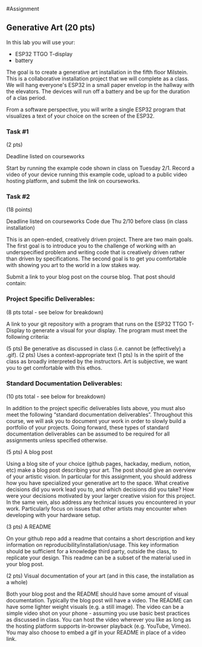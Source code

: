 #Assignment

## Generative Art (20 pts)

In this lab you will use your:

- ESP32 TTGO T-display
- battery

The goal is to create a generative art installation in the fifth floor Milstein. 
This is a collaborative installation project that we will complete as a class.
We will hang everyone's ESP32 in a small paper envelop in the hallway with the elevators.
The devices will run off a battery and be up for the duration of a clas period.

From a software perspective, you will write a single ESP32 program that visualizes a text of your choice on the screen of the ESP32.

### Task #1

(2 pts)

Deadline listed on courseworks

Start by running the example code shown in class on Tuesday 2/1.
Record a video of your device running this example code, upload to a public video hosting platform, and submit the link on courseworks.

### Task #2

(18 points)

Deadline listed on courseworks
Code due Thu 2/10 before class (in class installation)

This is an open-ended, creatively driven project. There are two main goals. The first goal is to introduce you to the challenge of working with an underspecified problem and writing code that is creatively driven rather than driven by specifications. The second goal is to get you comfortable with showing you art to the world in a low stakes way.

Submit a link to your blog post on the course blog. That post should contain:

### Project Specific Deliverables:

(8 pts total - see below for breakdown) 

A link to your git repository with a program that runs on the ESP32 TTGO T-Display to generate a visual for your display. The program must meet the following criteria:

(5 pts) Be generative as discussed in class (i.e. cannot be (effectively) a .gif).
(2 pts) Uses a context-appropriate text
(1 pts) Is in the spirit of the class as broadly interpreted by the instructors. Art is subjective, we want you to get comfortable with this ethos.

### Standard Documentation Deliverables:

(10 pts total - see below for breakdown)

In addition to the project specific deliverables lists above, you must also meet the following “standard documentation deliverables”. Throughout this course, we will ask you to document your work in order to slowly build a portfolio of your projects. Going forward, these types of standard documentation deliverables can be assumed to be required for all assignments unless specified otherwise.

(5 pts) A blog post

Using a blog site of your choice (github pages, hackaday, medium, notion, etc) make a blog post describing your art. The post should give an overview of your artistic vision. In particular for this assignment, you should address how you have specialized your generative art to the space. What creative decisions did you work lead you to, and which decisions did you take? How were your decisions motivated by your larger creative vision for this project. In the same vein, also address any technical issues you encountered in your work. Particularly focus on issues that other artists may encounter when developing with your hardware setup.

(3 pts) A README

On your github repo add a readme that contains a short description and key information on reproducibility/installation/usage. This key information should be sufficient for a knowledge third party, outside the class, to replicate your design. This readme can be a subset of the material used in your blog post.

(2 pts) Visual documentation of your art (and in this case, the installation as a whole)

Both your blog post and the README should have some amount of visual documentation.
Typically the blog post will have a video. 
The README can have some lighter weight visuals (e.g. a still image).
The video can be a simple video shot on your phone - assuming you use basic best practices as discussed in class. You can host the video wherever you like as long as the hosting platform supports in-browser playback (e.g. YouTube, Vimeo). You may also choose to embed a gif in your README in place of a video link.

